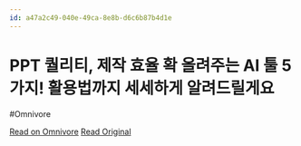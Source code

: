 ```yaml
---
id: a47a2c49-040e-49ca-8e8b-d6c6b87b4d1e
---
```


# PPT 퀄리티, 제작 효율 확 올려주는 AI 툴 5가지! 활용법까지 세세하게 알려드릴게요
#Omnivore

[Read on Omnivore](https://omnivore.app/me/https-youtube-com-watch-v-l-an-6-zzt-wv-3-c-193385306ea)
[Read Original](https://youtube.com/watch?v=lAN6ZztWv3c)

